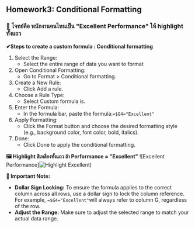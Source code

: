 ## Homework3: Conditional Formatting 
### 📜 โจทย์คือ พนักงานคนไหนเป็น "Excellent Performance" ให้ highlight ทั้งแถว
**✔Steps to create a custom formula : Conditional formatting**
1. Select the Range:
   - Select the entire range of data you want to format
2. Open Conditional Formatting:
   - Go to Format > Conditional formatting.
3. Create a New Rule:
   - Click Add a rule.
4. Choose a Rule Type:
   - Select Custom formula is.
5. Enter the Formula:
   - In the formula bar, paste the formula:```=$G4="Excellent"```
6. Apply Formatting:
   - Click the Format button and choose the desired formatting style (e.g., background color, font color, bold, italics).
7. Done:
   - Click Done to apply the conditional formatting.
  
**🖼 Highlight สีเหลืองทั้งแถว ถ้า Performance = "Excellent"**
![Excellent Performance]![Highlight Excellent](https://github.com/user-attachments/assets/7b94d917-a2b1-486f-8925-16640bf38d51))
     
**📣 Important Note:**
- **Dollar Sign Locking:** To ensure the formula applies to the correct column across all rows, use a dollar sign to lock the column reference. For example, ```=$G4="Excellent"```will always refer to column G, regardless of the row.
- **Adjust the Range:** Make sure to adjust the selected range to match your actual data range.
